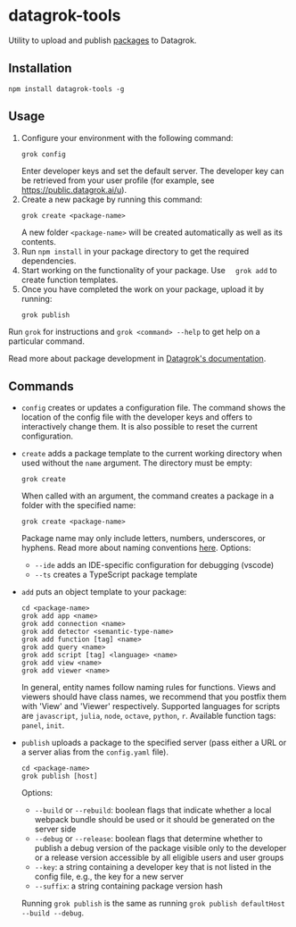 # datagrok-tools

Utility to upload and publish [packages](https://datagrok.ai/help/develop/develop#packages) to Datagrok.

## Installation

```
npm install datagrok-tools -g
```

## Usage

1. Configure your environment with the following command:  
    ```
    grok config
    ```
    Enter developer keys and set the default server. The developer key can be retrieved from your user profile (for example, see https://public.datagrok.ai/u).
2. Create a new package by running this command:
    ```
    grok create <package-name>
    ```
    A new folder `<package-name>` will be created automatically as well as its contents.
3. Run `npm install` in your package directory to get the required dependencies.
4. Start working on the functionality of your package. Use `  grok add` to create function templates.
5. Once you have completed the work on your package, upload it by running:
    ```
    grok publish
    ```

Run `grok` for instructions and `grok <command> --help` to get help on a particular command.

Read more about package development in [Datagrok's documentation](https://datagrok.ai/help/develop/develop).

## Commands

- `config` creates or updates a configuration file.
  The command shows the location of the config file with the developer keys and offers to interactively change them.
  It is also possible to reset the current configuration.
- `create` adds a package template to the current working directory when used without the `name` argument.
  The directory must be empty:
  ```
  grok create
  ```
  When called with an argument, the command creates a package in a folder with the specified name:
  ```
  grok create <package-name>
  ```
  Package name may only include letters, numbers, underscores, or hyphens.
  Read more about naming conventions [here](https://datagrok.ai/help/develop/develop#naming-conventions).
  Options:
    - `--ide` adds an IDE-specific configuration for debugging (vscode)
    - `--ts` creates a TypeScript package template
- `add` puts an object template to your package:
  ```
  cd <package-name>
  grok add app <name>
  grok add connection <name>
  grok add detector <semantic-type-name>
  grok add function [tag] <name>
  grok add query <name>
  grok add script [tag] <language> <name>
  grok add view <name>
  grok add viewer <name>
  ```
  In general, entity names follow naming rules for functions. Views and viewers should have class names,
  we recommend that you postfix them with 'View' and 'Viewer' respectively.
  Supported languages for scripts are `javascript`, `julia`, `node`, `octave`, `python`, `r`.
  Available function tags: `panel`, `init`.
- `publish` uploads a package to the specified server (pass either a URL or a server alias from the `config.yaml` file).
  ```
  cd <package-name>
  grok publish [host]
  ```
  Options:
    - `--build` or `--rebuild`: boolean flags that indicate whether a local webpack bundle should be used
    or it should be generated on the server side
    - `--debug` or `--release`: boolean flags that determine whether to publish a debug version of the package
    visible only to the developer or a release version accessible by all eligible users and user groups
    - `--key`: a string containing a developer key that is not listed in the config file, e.g., the key for a new server
    - `--suffix`: a string containing package version hash
  
  Running `grok publish` is the same as running `grok publish defaultHost --build --debug`.
